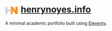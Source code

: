 # [henrynoyes.info](https://henrynoyes.info) <img style='float: left; margin-right: 10px' src='public/icon.svg' height='40'>


A minimal academic portfolio built using [Eleventy](https://www.11ty.dev/).